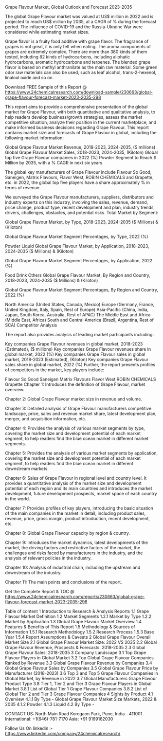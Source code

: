 Grape Flavour Market, Global Outlook and Forecast 2023-2035

The global Grape Flavour market was valued at US$ million in 2022 and is projected to reach US$ million by 2035, at a CAGR of % during the forecast period. The influence of COVID-19 and the Russia-Ukraine War were considered while estimating market sizes.

Grape flavor is a fruity food additive with grape flavor. The fragrance of grapes is not great, it is only felt when eating. The aroma components of grapes are extremely complex. There are more than 380 kinds of them tested, including 82 kinds of hydrocarbons, including aliphatic hydrocarbons, aromatic hydrocarbons and terpenes. The blended grape flavor is based on methyl anthranilate as the main raw material. Some green odor raw materials can also be used, such as leaf alcohol, trans-2-hexenol, linalool oxide and so on.

Download FREE Sample of this Report @ https://www.24chemicalresearch.com/download-sample/230663/global-grape-flavour-forecast-market-2023-2035-298

This report aims to provide a comprehensive presentation of the global market for Grape Flavour, with both quantitative and qualitative analysis, to help readers develop business/growth strategies, assess the market competitive situation, analyze their position in the current marketplace, and make informed business decisions regarding Grape Flavour. This report contains market size and forecasts of Grape Flavour in global, including the following market information:

Global Grape Flavour Market Revenue, 2018-2023, 2024-2035, ($ millions)
Global Grape Flavour Market Sales, 2018-2023, 2024-2035, (Kiloton)
Global top five Grape Flavour companies in 2022 (%)
Powder Segment to Reach $ Million by 2035, with a % CAGR in next six years.

The global key manufacturers of Grape Flavour include Flavour So Good, Saneigen, Matrix Flavours, Flavor West, ROBIN CHEMICALS and Grapette, etc. in 2022, the global top five players have a share approximately % in terms of revenue.

We surveyed the Grape Flavour manufacturers, suppliers, distributors and industry experts on this industry, involving the sales, revenue, demand, price change, product type, recent development and plan, industry trends, drivers, challenges, obstacles, and potential risks. Total Market by Segment:

Global Grape Flavour Market, by Type, 2018-2023, 2024-2035 ($ Millions) & (Kiloton)

Global Grape Flavour Market Segment Percentages, by Type, 2022 (%)

Powder
Liquid
Global Grape Flavour Market, by Application, 2018-2023, 2024-2035 ($ Millions) & (Kiloton)

Global Grape Flavour Market Segment Percentages, by Application, 2022 (%)

Food
Drink
Others
Global Grape Flavour Market, By Region and Country, 2018-2023, 2024-2035 ($ Millions) & (Kiloton)

Global Grape Flavour Market Segment Percentages, By Region and Country, 2022 (%)

North America (United States, Canada, Mexico)
Europe (Germany, France, United Kingdom, Italy, Spain, Rest of Europe)
Asia-Pacific (China, India, Japan, South Korea, Australia, Rest of APAC)
The Middle East and Africa (Middle East, Africa)
South and Central America (Brazil, Argentina, Rest of SCA)
Competitor Analysis

The report also provides analysis of leading market participants including:

Key companies Grape Flavour revenues in global market, 2018-2023 (Estimated), ($ millions)
Key companies Grape Flavour revenues share in global market, 2022 (%)
Key companies Grape Flavour sales in global market, 2018-2023 (Estimated), (Kiloton)
Key companies Grape Flavour sales share in global market, 2022 (%)
Further, the report presents profiles of competitors in the market, key players include:

Flavour So Good
Saneigen
Matrix Flavours
Flavor West
ROBIN CHEMICALS
Grapette
Chapter 1: Introduces the definition of Grape Flavour, market overview.

Chapter 2: Global Grape Flavour market size in revenue and volume.

Chapter 3: Detailed analysis of Grape Flavour manufacturers competitive landscape, price, sales and revenue market share, latest development plan, merger, and acquisition information, etc.

Chapter 4: Provides the analysis of various market segments by type, covering the market size and development potential of each market segment, to help readers find the blue ocean market in different market segments.

Chapter 5: Provides the analysis of various market segments by application, covering the market size and development potential of each market segment, to help readers find the blue ocean market in different downstream markets.

Chapter 6: Sales of Grape Flavour in regional level and country level. It provides a quantitative analysis of the market size and development potential of each region and its main countries and introduces the market development, future development prospects, market space of each country in the world.

Chapter 7: Provides profiles of key players, introducing the basic situation of the main companies in the market in detail, including product sales, revenue, price, gross margin, product introduction, recent development, etc.

Chapter 8: Global Grape Flavour capacity by region & country.

Chapter 9: Introduces the market dynamics, latest developments of the market, the driving factors and restrictive factors of the market, the challenges and risks faced by manufacturers in the industry, and the analysis of relevant policies in the industry.

Chapter 10: Analysis of industrial chain, including the upstream and downstream of the industry.

Chapter 11: The main points and conclusions of the report.

Get the Complete Report & TOC @ https://www.24chemicalresearch.com/reports/230663/global-grape-flavour-forecast-market-2023-2035-298

Table of content
1 Introduction to Research & Analysis Reports
1.1 Grape Flavour Market Definition
1.2 Market Segments
1.2.1 Market by Type
1.2.2 Market by Application
1.3 Global Grape Flavour Market Overview
1.4 Features & Benefits of This Report
1.5 Methodology & Sources of Information
1.5.1 Research Methodology
1.5.2 Research Process
1.5.3 Base Year
1.5.4 Report Assumptions & Caveats
2 Global Grape Flavour Overall Market Size
2.1 Global Grape Flavour Market Size: 2022 VS 2035
2.2 Global Grape Flavour Revenue, Prospects & Forecasts: 2018-2035
2.3 Global Grape Flavour Sales: 2018-2035
3 Company Landscape
3.1 Top Grape Flavour Players in Global Market
3.2 Top Global Grape Flavour Companies Ranked by Revenue
3.3 Global Grape Flavour Revenue by Companies
3.4 Global Grape Flavour Sales by Companies
3.5 Global Grape Flavour Price by Manufacturer (2018-2023)
3.6 Top 3 and Top 5 Grape Flavour Companies in Global Market, by Revenue in 2022
3.7 Global Manufacturers Grape Flavour Product Type
3.8 Tier 1, Tier 2 and Tier 3 Grape Flavour Players in Global Market
3.8.1 List of Global Tier 1 Grape Flavour Companies
3.8.2 List of Global Tier 2 and Tier 3 Grape Flavour Companies
4 Sights by Product
4.1 Overview
4.1.1 By Type - Global Grape Flavour Market Size Markets, 2022 & 2035
4.1.2 Powder
4.1.3 Liquid
4.2 By Type -

CONTACT US:
North Main Road Koregaon Park, Pune, India - 411001.
International: +1(646)-781-7170
Asia: +91 9169162030

Follow Us On linkedin :- https://www.linkedin.com/company/24chemicalresearch/
